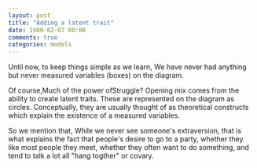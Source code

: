 ```yaml
---
layout: post
title: "Adding a latent trait"
date: 1980-02-07 00:00
comments: true
categories: models
---
```


Until now, to keep things simple as we learn, We have never had anything but never measured variables (boxes) on the diagram.

Of course,Much of the power ofStruggle? Opening mix comes from the ability to create latent traits. These are represented on the diagram as circles. Conceptually, they are usually thought of as theoretical constructs which explain the existence of a measured variables.

So we mention that, While we never see someone's extraversion, that is what explains the fact that people's desire to go to a party, whether they like most people they meet, whether they often want to do something, and tend to talk a lot all "hang togther" or covary.
